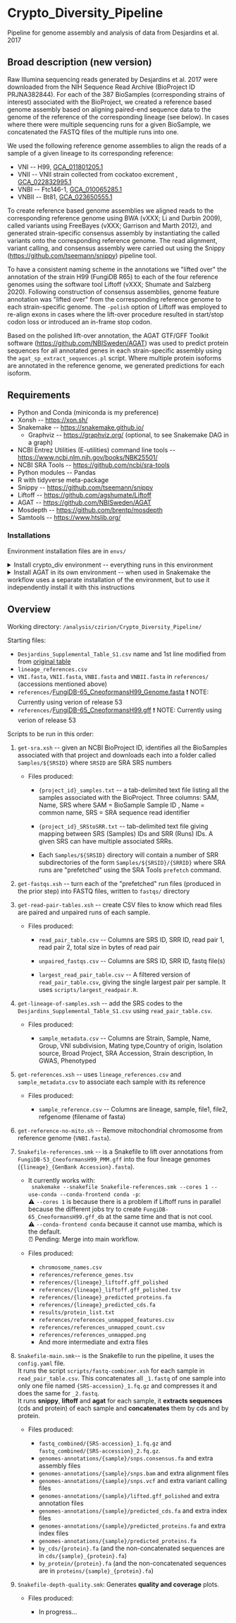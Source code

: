 # Crypto_Diversity_Pipeline

Pipeline for genome assembly and analysis of data from Desjardins et al. 2017


## Broad description (new version)

Raw Illumina sequencing reads generated by Desjardins et al. 2017 were downloaded from the NIH Sequence Read Archive (BioProject ID PRJNA382844).  For each of the 387 BioSamples (corresponding strains of interest) associated with the BioProject, we created a reference based genome assembly based on aligning paired-end sequence data to the genome of the reference of the corresponding lineage (see below). In cases where there were multiple sequencing runs for a given BioSample, we concatenated the FASTQ files of the multiple runs into one.  

We used the following reference genome assemblies to align the reads of a sample of a given lineage to its corresponding reference:  
* VNI -- H99, [GCA_011801205.1](https://www.ncbi.nlm.nih.gov/datasets/genome/GCA_011801205.1/)  
* VNII -- VNII strain collected from cockatoo excrement , [GCA_022832995.1](https://www.ncbi.nlm.nih.gov/datasets/genome/GCA_022832995.1/)  
* VNBI -- Ftc146-1, [GCA_010065285.1](https://www.ncbi.nlm.nih.gov/datasets/genome/GCA_010065285.1/)
* VNBII -- Bt81, [GCA_023650555.1](https://www.ncbi.nlm.nih.gov/datasets/genome/GCA_023650555.1/)  

To create reference based genome assemblies we aligned reads to the corresponding reference genome using BWA (vXXX; Li and Durbin 2009), called variants using FreeBayes (vXXX; Garrison and Marth 2012), and generated strain-specific consensus assembly by instantiating the called variants onto the corresponding reference genome.  The read alignment, variant calling, and consensus assembly were carried out using the Snippy (https://github.com/tseemann/snippy) pipeline tool.

To have a consistent naming scheme in the annotations we "lifted over" the annotation of the strain H99 (FungiDB R65) to each of the four reference genomes using the software tool Liftoff (vXXX; Shumate and Salzberg 2020). Following construction of consensus assemblies, genome feature annotation was "lifted over" from the corresponding reference genome to each strain-specific genome.  The `-polish` option of Liftoff was employed to re-align exons in cases where the lift-over procedure resulted in start/stop codon loss or introduced an in-frame stop codon.  

Based on the polished lift-over annotation, the AGAT GTF/GFF Toolkit software (https://github.com/NBISweden/AGAT) was used to predict protein sequences for all annotated genes in each strain-specific assembly using the `agat_sp_extract_sequences.pl` script. Where multiple protein isoforms are annotated in the reference genome, we generated predictions for each isoform.

## Requirements

* Python and Conda (miniconda is my preference)
* Xonsh -- https://xon.sh/
* Snakemake -- https://snakemake.github.io/
  * Graphviz -- https://graphviz.org/ (optional, to see Snakemake DAG in a graph)  
* NCBI Entrez Utilities (E-utilities) command line tools -- https://www.ncbi.nlm.nih.gov/books/NBK25501/
* NCBI SRA Tools -- https://github.com/ncbi/sra-tools
* Python modules -- Pandas
* R with tidyverse meta-package
* Snippy -- https://github.com/tseemann/snippy
* Liftoff -- https://github.com/agshumate/Liftoff
* AGAT -- https://github.com/NBISweden/AGAT
* Mosdepth -- https://github.com/brentp/mosdepth
* Samtools -- https://www.htslib.org/
  
### Installations  

Environment installation files are in `envs/`
<details>
<summary>Install crypto_div environment -- everything runs in this environment </summary>
 
With the `envs/crypto_div.yml` file:

~~~
nohup conda env create -y -f envs/crypto_div.yaml &
~~~

When the environment is ready install R:
~~~
conda activate crypto_div
conda install -c r r-essentials
R
install.packages("pheatmap")
conda deactivate
~~~
And install Graphviz to see Sankemake DAG of jobs in svg
~~~
conda install -c conda-forge graphviz
~~~

</details>

<details>
<summary> Install AGAT in its own environment -- when used in Snakemake the workflow uses a separate installation of the environment, but to use it independently install it with this instructions </summary>

Run this lines one by one:
~~~
 conda create -n agat
 conda activate agat
 conda install perl-bioperl perl-clone perl-graph perl-lwp-simple perl-carp perl-sort-naturally perl-file-share perl-file-sharedir-install perl-moose perl-yaml perl-lwp-protocol-https -c bioconda
 conda install r-base
 conda install perl-statistics-r -c bioconda
 cpan install bioperl List::MoreUtils Term::ProgressBar
 git clone https://github.com/NBISweden/AGAT.git
 perl Makefile.PL 
 make
 make test
 make install
 conda deactivate
 ~~~

</details>


## Overview

Working directory: `/analysis/czirion/Crypto_Diversity_Pipeline/`

Starting files: 
  * `Desjardins_Supplemental_Table_S1.csv` name and 1st line modified from from [original table](https://genome.cshlp.org/content/suppl/2017/06/05/gr.218727.116.DC1/Supplemental_Table_S1.xlsx)
  * `lineage_references.csv`
  * `VNI.fasta`, `VNII.fasta`, `VNBI.fasta` and `VNBII.fasta` in `references/` (accessions mentioned above)
  * `references/`[FungiDB-65_CneoformansH99_Genome.fasta](https://fungidb.org/common/downloads/release-65/CneoformansH99/fasta/data/FungiDB-65_CneoformansH99_Genome.fasta) :exclamation: NOTE: Currently using verion of release 53
  * `references/`[FungiDB-65_CneoformansH99.gff](https://fungidb.org/common/downloads/release-65/CneoformansH99/gff/data/FungiDB-65_CneoformansH99.gff) :exclamation: NOTE: Currently using verion of release 53


Scripts to be run in this order:

1. `get-sra.xsh` -- given an NCBI BioProject ID, identifies all the BioSamples associated with that project and downloads each into a folder called `Samples/${SRSID}` where `SRSID` are SRA SRS numbers
    * Files produced:
        
      * `{project_id}_samples.txt` -- a tab-delimited text file listing all the samples associated with the BioProject.  Three columns: SAM, Name, SRS  where SAM = BioSample Sample ID , Name = common name, SRS = SRA sequence read identifier
        
      * `{project_id}_SRStoSRR.txt` -- tab-delimited text file giving mapping between SRS (Samples) IDs and SRR (Runs) IDs. A given SRS can have multiple associated SRRs. 
        
      * Each `Samples/${SRSID}` directory will contain a number of SRR subdirectories of the form `Samples/${SRSID}/{SRRID}` where SRA runs are "prefetched" using the SRA Tools `prefetch` command.


2. `get-fastqs.xsh` -- turn each of the "prefetched" run files (produced in the prior step) into FASTQ files, written to `fastqs/` directory

3. `get-read-pair-tables.xsh` -- create CSV files to know which read files are paired and unpaired runs of each sample.
    * Files produced:
    
      * `read_pair_table.csv` -- Columns are SRS ID, SRR ID, read pair 1, read pair 2, total size in bytes of read pair

      * `unpaired_fastqs.csv` -- Columns are SRS ID, SRR ID, fastq file(s)

      * `largest_read_pair_table.csv` -- A filtered version of `read_pair_table.csv`, giving the single largest pair per sample. It uses `scripts/largest_readpair.R`.
    
4. `get-lineage-of-samples.xsh` -- add the SRS codes to the `Desjardins_Supplemental_Table_S1.csv` using `read_pair_table.csv`.  
    * Files produced:
    
      * `sample_metadata.csv`  -- Columns are Strain, Sample, Name, Group, VNI subdivision, Mating type,Country of origin, Isolation source, Broad Project, SRA Accession, Strain description, In GWAS, Phenotyped

5. `get-references.xsh` -- uses `lineage_references.csv` and `sample_metadata.csv` to associate each sample with its reference
   * Files produced:
  
     * `sample_reference.csv` -- Columns are lineage, sample, file1, file2, refgenome (filename of fasta)

6. `get-reference-no-mito.sh` -- Remove mitochondrial chromosome from reference genome (`VNBI.fasta`).

7. `Snakefile-references.smk` -- is a Snakefile to lift over annotations from `FungiDB-53_CneoformansH99_PMM.gff` into the four lineage genomes (`{lineage}_{GenBank Accession}.fasta`).  
    * It currently works with:  
  ` snakemake --snakefile Snakefile-references.smk --cores 1 --use-conda --conda-frontend conda -p`:  
      ⚠️ `--cores 1` is because there is a problem if Liftoff runs in parallel because the different jobs try to create `FungiDB-65_CneoformansH99.gff_db` at the same time and that is not cool.    
      ⚠️ `--conda-frontend conda` because it cannot use mamba, which is the default.  
      ⏰ Pending: Merge into main workflow.
    * Files produced:  
  
      *  `chromosome_names.csv`
      *  `references/reference_genes.tsv`
      *  `references/{lineage}_liftoff.gff_polished`
      *  `references/{lineage}_liftoff.gff_polished.tsv`
      *  `references/{lineage}_predicted_proteins.fa`
      *  `references/{lineage}_predicted_cds.fa`
      *  `results/protein_list.txt`
      *  `references/references_unmapped_features.csv`
      *  `references/references_unmapped_count.csv`
      *  `references/references_unmapped.png`
      * And more intermediate and extra files

8. `Snakefile-main.smk`-- is the Snakefile to run the pipeline, it uses the `config.yaml` file.  
It runs the script `scripts/fastq-combiner.xsh` for each sample in `read_pair_table.csv`. This concatenates all `_1.fastq` of one sample into only one file named `{SRS-accession}_1.fq.gz` and compresses it and does the same for `_2.fastq`.  
It runs **snippy**, **liftoff** and **agat** for each sample, it **extracts sequences** (cds and protein) of each sample and **concatenates** them by cds and by protein.

    * Files produced:  
    
      * `fastq_combined/{SRS-accession}_1.fq.gz` and `fastq_combined/{SRS-accession}_2.fq.gz`.
      * `genomes-annotations/{sample}/snps.consensus.fa` and extra assembly files    
      * `genomes-annotations/{sample}/snps.bam` and extra alignment files  
      * `genomes-annotations/{sample}/snps.vcf` and extra variant calling files  
      * `genomes-annotations/{sample}/lifted.gff_polished` and extra annotation files  
      * `genomes-annotations/{sample}/predicted_cds.fa`  and extra index files
      * `genomes-annotations/{sample}/predicted_proteins.fa`  and extra index files
      * `genomes-annotations/{sample}/predicted_proteins.fa`  
      * `by_cds/{protein}.fa` (and the non-concatenated sequences are in `cds/{sample}_{protein}.fa`)
      * `by_protein/{protein}.fa` (and the non-concatenated sequences are in `proteins/{sample}_{protein}.fa`)

9. `Snakefile-depth-quality.smk`: Generates **quality and coverage** plots.  
   * Files produced:  
  
     * In progress...
